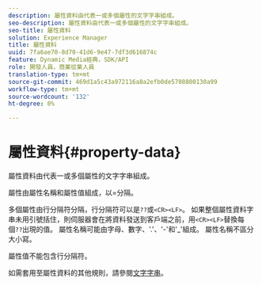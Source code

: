 ```yaml
---
description: 屬性資料由代表一或多個屬性的文字字串組成。
seo-description: 屬性資料由代表一或多個屬性的文字字串組成。
seo-title: 屬性資料
solution: Experience Manager
title: 屬性資料
uuid: 7fa6ae70-8d70-41d6-9e47-7df3d616874c
feature: Dynamic Media經典，SDK/API
role: 開發人員，商業從業人員
translation-type: tm+mt
source-git-commit: 469d1a5c43a972116a8a2efb0de5708800130a99
workflow-type: tm+mt
source-wordcount: '132'
ht-degree: 0%

---
```



# 屬性資料{#property-data}

屬性資料由代表一或多個屬性的文字字串組成。

屬性由屬性名稱和屬性值組成，以=分隔。

多個屬性由行分隔符分隔，行分隔符可以是`??`或`<CR><LF>`。 如果整個屬性資料字串未用引號括住，則伺服器會在將資料發送到客戶端之前，用`<CR><LF>`替換每個`??`出現的值。 屬性名稱可能由字母、數字、&#39;.&#39;、&#39;-&#39;和&#39;_&#39;組成。 屬性名稱不區分大小寫。

屬性值不能包含行分隔符。

如需套用至屬性資料的其他規則，請參閱[文字字串](../../../../../../is-api/image-catalog/image-serving-api-ref/c-image-catalog-reference/c-overview/c-common-data-types/r-text-string.md#reference-ae0a9e181b0e40c6bcdb43af7f481d63)。
